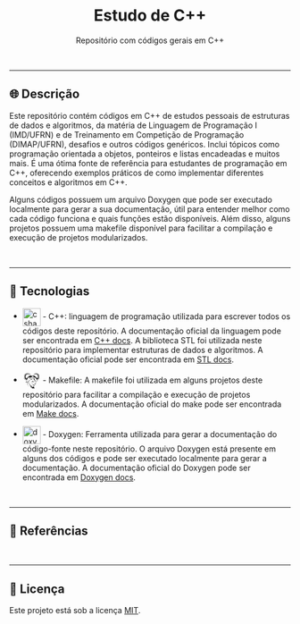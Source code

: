 <h1 align="center"> Estudo de C++</h1>
<p align="center">Repositório com códigos gerais em C++</p>
<br>

---

## :globe_with_meridians: Descrição

Este repositório contém códigos em C++ de estudos pessoais de estruturas de dados e algoritmos, da matéria de Linguagem de Programação I (IMD/UFRN) e de Treinamento em Competição de Programação (DIMAP/UFRN), desafios e outros códigos genéricos. Inclui tópicos como programação orientada a objetos, ponteiros e listas encadeadas e muitos mais. É uma ótima fonte de referência para estudantes de programação em C++, oferecendo exemplos práticos de como implementar diferentes conceitos e algoritmos em C++.

Alguns códigos possuem um arquivo Doxygen que pode ser executado localmente para gerar a sua documentação, útil para entender melhor como cada código funciona e quais funções estão disponíveis. Além disso, alguns projetos possuem uma makefile disponível para facilitar a compilação e execução de projetos modularizados.

<br>

---

## :wrench: Tecnologias

<ul>
<li>
<p>
    <img width="32px" height=32px style="vertical-align: middle" src="https://www.freeiconspng.com/uploads/c--logo-icon-0.png" alt="csharp-logo"/>
    - C++: linguagem de programação utilizada para escrever todos os códigos deste repositório. A documentação oficial da linguagem pode ser encontrada em <a href="https://isocpp.org/">C++ docs</a>. A biblioteca STL foi utilizada neste repositório para implementar estruturas de dados e algoritmos. A documentação oficial pode ser encontrada em <a href="http://www.cplusplus.com/reference/stl/">STL docs</a>.
</p>

<li>
<p>
    <svg width="32px" height="32px" style="vertical-align: middle" viewBox="0 0 32 32" xmlns="http://www.w3.org/2000/svg" fill="#000000"><g id="SVGRepo_bgCarrier" stroke-width="0"></g><g id="SVGRepo_tracerCarrier" stroke-linecap="round" stroke-linejoin="round"></g><g id="SVGRepo_iconCarrier"><title>file_type_makefile</title><path d="M7.313,18.654a.548.548,0,0,1-.6.233.917.917,0,0,0-.869.08c-.306.218-.637.053-.579-.345a1.229,1.229,0,0,1,.583-.971c.833-.479.254-.812.711-1.293s.357-.629.341-1.283a4.648,4.648,0,0,1-3.4-1.9,6.012,6.012,0,0,1-1.46-3.764,6.365,6.365,0,0,1,.649-3.8A5.315,5.315,0,0,1,5.254,3.089a7.022,7.022,0,0,1,3.489-.77,4.96,4.96,0,0,1,2.443.452,5.148,5.148,0,0,0,1.546.8,1.217,1.217,0,0,0,.782-.226c.047,1.189-1.023,1.292-1.98,1.317s-1.546-.371-2.427-.224A4.193,4.193,0,0,0,6.077,6.212,3.783,3.783,0,0,0,5.408,8.9a1.952,1.952,0,0,0,1.441,1.8c.5.008.61-.136,1.047-.421s2.665-3.043,3.426-3.663a3.522,3.522,0,0,1,2.322-.821,3.24,3.24,0,0,1,1.671.286A12.275,12.275,0,0,1,16.9,7.139a8.833,8.833,0,0,0,.684-.576,2.865,2.865,0,0,1,2.393-.718,3.644,3.644,0,0,1,1.819.8A14.312,14.312,0,0,1,23.809,9.07a3.59,3.59,0,0,0,1.621,1.489c.771.237,1.352-.762,1.437-1.316a5.814,5.814,0,0,0,.112-.935,4.413,4.413,0,0,0-.135-1.125,4,4,0,0,0-.455-1.016,3.606,3.606,0,0,0-1.3-1.25A4.129,4.129,0,0,0,23.7,4.5a13.676,13.676,0,0,0-1.4.2c-.584.04-1.628.171-2.086-.28a1.18,1.18,0,0,1-.378-.853.892.892,0,0,0,.469.19c.366.031.708-.268,1-.441a7.34,7.34,0,0,1,.908-.526,5.856,5.856,0,0,1,2.7-.232,6.308,6.308,0,0,1,2.2.725,6,6,0,0,1,1.634,1.48A4.983,4.983,0,0,1,29.781,6.9a8.981,8.981,0,0,1,.017,3.847,7.577,7.577,0,0,1-1.714,2.819,4.388,4.388,0,0,1-2.317,1.112,4.911,4.911,0,0,0,.086.488c.064.206.188.436.441.363a.236.236,0,0,1,.289.063c.133.116.064.567-.311.769a1.449,1.449,0,0,1-.695.131,6.612,6.612,0,0,1-1.11-.051c-.33-.058-.528-.32-.894-.361a3.572,3.572,0,0,1-1.452-.764,3.048,3.048,0,0,0-.362-.185c.059.18.138.368.177.541s.023.334.043.472.059.247.082.359c.09.081.119.2.272.243a1.706,1.706,0,0,0,.546-.043c.156-.021.26-.106.383-.083a.85.85,0,0,1,.34.193c.1.082.191.094.274.3a3.333,3.333,0,0,1,.171.9,1.93,1.93,0,0,1-.1.755,1.261,1.261,0,0,1-.381.541,5.937,5.937,0,0,1-.956.769,1.652,1.652,0,0,0,.2.3c.1.109.324.229.421.344a.473.473,0,0,1,.148.324.686.686,0,0,1-.109.433,1.9,1.9,0,0,1-.937.573,2.477,2.477,0,0,1,.023,1.06c-.037.159-.119.519-.315.612a3.823,3.823,0,0,1-.814.086c-.239.038-.373.074-.56.111a3.3,3.3,0,0,0-.34.492.4.4,0,0,0,.008.35c.049.15.214.368.261.544a1.091,1.091,0,0,1,.012.541.943.943,0,0,1-.269.46c-.15.157-.446.28-.593.406s-.294.142-.254.352a1.551,1.551,0,0,0,.781.867.925.925,0,0,0,.65-.048c-.015.246-.228.412-.367.576a2.2,2.2,0,0,0,1-.588,2.488,2.488,0,0,1-.752.955,2.872,2.872,0,0,1-.6.4,2.652,2.652,0,0,0,.99,0,1.97,1.97,0,0,1-.748.242,2.2,2.2,0,0,1-.85-.064,5.7,5.7,0,0,1-.951-.541.78.78,0,0,0,.217.442,2.859,2.859,0,0,0,.639.334,9.407,9.407,0,0,1-.963-.116,2.233,2.233,0,0,1-.555-.189,3.647,3.647,0,0,1-.449-.309,1.291,1.291,0,0,0,.215.411,1.963,1.963,0,0,0,.48.232,2.1,2.1,0,0,1-.5-.011,1.408,1.408,0,0,1-.517-.245,3.7,3.7,0,0,1-.52-.463,2.155,2.155,0,0,1-.4-.538c-.058-.154.035-.262.052-.393a1.233,1.233,0,0,0-.318.21.4.4,0,0,0-.118.37,2.46,2.46,0,0,0,.315.589c-.344-.281-.536-.389-.618-.729a1.143,1.143,0,0,1,.272-.846c.075-.119.187-.23.257-.345a4.668,4.668,0,0,1-.466-.456c-.133-.173-.189-.408-.325-.573a3.412,3.412,0,0,0-.478-.407,6.246,6.246,0,0,1,.42.9.6.6,0,0,1-.139.5c-.083.126-.216.154-.343.231s-.323.017-.4.131a.392.392,0,0,0-.023.4l.3.466a1.421,1.421,0,0,1-.381-.328c-.084-.114-.214-.218-.232-.371a.541.541,0,0,1,.073-.422c.1-.137.371-.182.493-.287s.19-.173.183-.309-.14-.232-.253-.318a8.278,8.278,0,0,1-1.088-.815,1.08,1.08,0,0,1-.28-.443.459.459,0,0,1,.085-.368c.083-.151.367-.352.4-.515s-.109-.2-.238-.256-.376.029-.5-.071.035-.311-.1-.427-.445-.051-.6-.176a.837.837,0,0,1-.281-.459.974.974,0,0,1-.024-.509c.038-.131.15-.154.217-.222s.127-.124.036-.225-.385.006-.555-.124-.066-.44-.186-.572-.336-.079-.449-.121-.159.106-.228-.128-.072-.93-.166-1.189-.278-.018-.363-.276a7.085,7.085,0,0,1-.043-1.06l-.175-1.061c-.609.409-2.53.935-2.7,1.233" style="fill:#fff"></path><path d="M16.623,8.258A3.733,3.733,0,0,0,16.7,9.2a.909.909,0,0,0,.382.66c.462.343.758.286,1.114.485a1.017,1.017,0,0,1,.446.421.363.363,0,0,1-.17.422.361.361,0,0,0,.371-.48c-.052-.128-.3-.185-.373-.314a.488.488,0,0,1-.04-.393c.064-.236.531-.451.7-.637a.772.772,0,0,0,.208-.9,2.831,2.831,0,0,0-1.45-1.141,3.209,3.209,0,0,0-.5-.15,1.65,1.65,0,0,1,.875.807c.144.374.019.515.024.84,0,.151.2.226.289.322s.07.145.009.259a.3.3,0,0,0-.13-.236c-.13-.093-.271-.073-.341-.263-.106-.289.1-.563-.132-.888a1.029,1.029,0,0,0-.727-.522,1.267,1.267,0,0,0-.423.066L16.613,7.3l0,0a4.594,4.594,0,0,0-1.34-.995,3.033,3.033,0,0,0-1.607-.3,3.068,3.068,0,0,0-2.2.771c-.808.7-2.892,3.367-3.4,3.7a1.7,1.7,0,0,1-1.248.453A2.124,2.124,0,0,1,5.161,8.927,4.041,4.041,0,0,1,5.883,6.07a4.173,4.173,0,0,1,3.224-1.9,12.022,12.022,0,0,1,2.441.23c.771,0,1.534-.132,1.759-.745a1.044,1.044,0,0,1-.672.118A6.739,6.739,0,0,1,11,2.952,5.237,5.237,0,0,0,8.71,2.575a6.319,6.319,0,0,0-3.215.669A5.769,5.769,0,0,0,2.913,5.719a5.866,5.866,0,0,0-.654,3.649,6.068,6.068,0,0,0,1.423,3.613,4.457,4.457,0,0,0,3.295,1.785l.329-1.45-.587.842.015-.937-.531.659-.233-.894-.43.716-.214-1-.623.5.2-.823-.825.092.379-.572-.752.009.438-.764-.667-.106L4,10.35l-.817-.242.676-.648L3.2,8.916l.522-.406L3.23,7.86l.521-.607-.194-.8L4,6.067l.132-.916.5-.249.427-.715L5.844,4.1l.39-.643.793.04.749-.407.778.181.883-.266.654.153.853.125.824.659L10.5,3.5l-.636.305-.526-.321-.362.246-.64.064-.574-.037-.419.511L6.5,4.281l-.3.688-.759.266-.071.791-.544.426L5,7.2l-.47.773.361.676-.355.619.472.308-.107.995.656.166.148.738.715-.075.444.506.549-.536A6.151,6.151,0,0,0,9.606,9.745a10.282,10.282,0,0,1,2.58-2.506,3.451,3.451,0,0,1,2.493-.477c.895.154,1.194.691,1.853,1.257a.626.626,0,0,1,.2-.253,4.416,4.416,0,0,0-.108.492Zm4.665,5.934a.71.71,0,0,1-.2.143,2.376,2.376,0,0,1-.344.083c.173.27.355.543.521.826s.31.594.469.892a4.909,4.909,0,0,0-.022-.511,5.014,5.014,0,0,0-.168-.537c-.071-.239-.159-.564-.26-.9Zm-.06-1.551a.508.508,0,0,1,.168.092.646.646,0,0,1,.255.269,1.025,1.025,0,0,1,.048.466c-.056-.016-.132-.005-.191-.055s-.092-.162-.167-.21a.439.439,0,0,0-.219-.048.694.694,0,0,1,.043.35.431.431,0,0,1-.409.387,1.336,1.336,0,0,1-.342-.036c.04.089.108.167.147.256A1.842,1.842,0,0,0,21,14.039a3.264,3.264,0,0,1,.345-.2,2.175,2.175,0,0,1,.395-.067c-.113.1-.188.2-.3.295l.25.728c.177.111.344.169.566.306a7.337,7.337,0,0,0,.781.515,2.887,2.887,0,0,0,.767.263c.3.057.545.3.844.343a6.43,6.43,0,0,0,1.087.025c.261-.025.6-.16.631-.447a.6.6,0,0,1-.723-.407c-.075-.183-.038-.52-.153-.737s-.274-.286-.466-.552a8.352,8.352,0,0,1-.679-1.045c-.175-.357-.217-.762-.365-1.082a5.285,5.285,0,0,0-.546-.826,2.918,2.918,0,0,0-1.308-1.18,6.4,6.4,0,0,0-.963-.249c-.131.059-.31.124-.342.276a.622.622,0,0,0,.14.493,2.1,2.1,0,0,1,.568.7,2.753,2.753,0,0,1,.03,1.029,1.146,1.146,0,0,1-.328.42Zm-1.451.173a2.483,2.483,0,0,1,.854-.242c.126-.008.321.012.448.017a1.7,1.7,0,0,0,.3-.466,2.519,2.519,0,0,0-.043-.826c-.172-.423-.34-.441-.577-.683a1.347,1.347,0,0,1-.231-.743c-.019-.11-.073-.249-.1-.363a4.64,4.64,0,0,0-1-.052,1.088,1.088,0,0,0,.39-.567,1.116,1.116,0,0,0-.132-.78,3.032,3.032,0,0,0-.576-.6c-.208-.182-.506-.332-.7-.482a5.781,5.781,0,0,1,.768-.275A2.5,2.5,0,0,1,21.02,7.2a4.6,4.6,0,0,1,1.053.833c.384.4.859,1.137,1.23,1.574A7.877,7.877,0,0,0,24.3,10.65a4.973,4.973,0,0,0,.925.5l.481.51.389-.481.625.071.129-.7.574-.157-.093-.947.413-.293-.31-.589.315-.644-.411-.736.159-.708-.476-.405-.062-.753-.664-.253-.266-.655L25.278,4.4l-.366-.486-.5.035-.56-.061-.316-.234-.46.3-.557-.29-1.106.42.721-.627.747-.119L23.45,3.2l.773.254.68-.172.656.388.694-.038.341.612.691.079.374.68.435.237.115.871.387.367-.17.762.456.577-.428.619.457.387-.585.518.592.616-.715.23.466.661-.584.1.383.727-.658-.009.331.545-.722-.087.173.783-.546-.48-.187.949-.377-.682-.2.85-.465-.627.012.891-.514-.8a3.638,3.638,0,0,0,.385,1.382,3.518,3.518,0,0,0,2.24-1.041,7.168,7.168,0,0,0,1.627-2.739,9.306,9.306,0,0,0,.011-3.618,5.45,5.45,0,0,0-1.045-2.109A7.963,7.963,0,0,0,26.9,3.405a6.2,6.2,0,0,0-3.2-.694,3.79,3.79,0,0,0-1.338.25c-.617.224-1.11.714-1.737.955a.6.6,0,0,1-.53,0,.989.989,0,0,0,.723.572,5.464,5.464,0,0,0,1.431-.013A9.013,9.013,0,0,1,23.7,4.285a3.1,3.1,0,0,1,1.484.428,3.658,3.658,0,0,1,1.4,1.318,4,4,0,0,1,.448,1.079,5.063,5.063,0,0,1,.151,1.174,3.6,3.6,0,0,1-.112,1.035c-.212.781-.68,1.576-1.641,1.454-.588-.075-1.475-1.18-1.772-1.585a15.7,15.7,0,0,0-1.969-2.4,3.034,3.034,0,0,0-1.705-.757A2.579,2.579,0,0,0,17.6,6.86a4.609,4.609,0,0,1,.532.17,3.981,3.981,0,0,1,1.094.718,1.19,1.19,0,0,1,.5.968c.008.3-.239.541-.465.758-.139.133-.322.254-.434.357-.149.137-.333.286-.147.5a1.883,1.883,0,0,0,.3.22c.163.121.089.572-.127.691a.712.712,0,0,1-.832-.069c.287-.043.469-.081.461-.315,0-.136-.177-.249-.347-.326a4.931,4.931,0,0,1-1.125-.452c-.411-.3-.42-.458-.531-.922a2.623,2.623,0,0,0-.646.113c-.265.087-.558.3-.8.348a1.718,1.718,0,0,1-1.058.006,4.244,4.244,0,0,0-2.1.349,5.917,5.917,0,0,0-.975.121,6.413,6.413,0,0,0-1.7.995A9.083,9.083,0,0,0,7.22,15.149c-.051.57.112.955-.248,1.233s-.349.992-.471,1.193-.263.111-.525.392-.4.234-.389.766a1.839,1.839,0,0,1,.845-.332c.256-.009.259.328.916-.322.352-.348,1.027-.358,1.5-.512A4.732,4.732,0,0,0,11,16.152a5.613,5.613,0,0,0,1.415-3.381,3.984,3.984,0,0,1-.038,1.247,3.473,3.473,0,0,0,.151,2.442l.309.59a5.184,5.184,0,0,1-.652-.953l-.25-.674a5.057,5.057,0,0,1-1.463,1.662,2.916,2.916,0,0,0,.089,1.169c.128.373-.076.8.021,1.049s.321.106.394.355-.038.741.075.983.392.1.527.174a.774.774,0,0,1,.251.289c.073.1-.028.346.119.425s.376.012.529.088a.357.357,0,0,1,.139.422c-.036.163-.2.238-.272.4a.427.427,0,0,0,.023.434.891.891,0,0,0,.466.314c.19.077.457.034.653.14a1.537,1.537,0,0,1,.476.473.636.636,0,0,1,.127.425,1.19,1.19,0,0,1-.157.505c-.087.157-.278.347.021.647s.287.17.458.364c-.019-.336-.157-.609-.056-.862s.406-.3.566-.411a2.625,2.625,0,0,0,.379-.4,4.487,4.487,0,0,1,0,.491c-.041.266-.119.5.277.544a1.293,1.293,0,0,0,.535-.166c-.1.176-.269.318-.3.528a.918.918,0,0,0,.151.651,2.127,2.127,0,0,0,.582.487,2.227,2.227,0,0,0,.425.2c.007.207-.034.427-.01.621a1.134,1.134,0,0,0,.2.529,1.73,1.73,0,0,0,.465.373c-.094-.218-.283-.424-.281-.653a.734.734,0,0,1,.294-.594c.223-.2.746-.38.992-.577a1.214,1.214,0,0,0,.414-.51,2.23,2.23,0,0,0,.08-.673,2.032,2.032,0,0,1,.119.569,2.006,2.006,0,0,1-.221.794,1.217,1.217,0,0,0,.6-.612c.065.039.032.145.056.349.109-.108.232-.191.341-.293a.949.949,0,0,0,.284-.334.765.765,0,0,0-.008-.459,3.091,3.091,0,0,0-.324-.538c-.1-.181.017-.358.01-.576a1.727,1.727,0,0,0-.6-.1c-.229.033-.491.29-.725.293s-.365-.216-.557-.277a3.409,3.409,0,0,0-.579-.08,5.348,5.348,0,0,1,1.84-.451,11.629,11.629,0,0,1,1.715-.155,4.393,4.393,0,0,0,.769.03c.179-.051.141-.174.194-.307a1.73,1.73,0,0,0-.006-1.079A8.378,8.378,0,0,0,20.46,22c-.511.039-1.117.282-1.644.3a3.165,3.165,0,0,1-1.53-.328,3.63,3.63,0,0,1-.986-1.125c-.215-.329-.486-.975-.651-1.27a1.614,1.614,0,0,0-.339-.5,1.512,1.512,0,0,0-.488-.2c.188.019.392-.04.563.058.256.147.543.756.7,1.021.169-.566.129-.788.618-1.107a2.153,2.153,0,0,0-.5,1.295c.327.537.782,1.393,1.378,1.63a3.907,3.907,0,0,0,.817.168,5.91,5.91,0,0,0,2.132-.315,5.587,5.587,0,0,1,1.678-.04c.215.012.72-.117.825-.333A.382.382,0,0,0,23,20.868c-.081-.126-.3-.186-.414-.3a2.667,2.667,0,0,1-.274-.368,7.515,7.515,0,0,1-1.238.138c.257-.106.5-.167.771-.271a4.6,4.6,0,0,0,.787-.419,2.522,2.522,0,0,0,.51-.391,3.13,3.13,0,0,0,.471-.539,1.406,1.406,0,0,0,.139-.681,2.03,2.03,0,0,0-.1-.805.634.634,0,0,0-.433-.311c-.15-.048-.252.073-.408.09s-.3.115-.527.008a1.967,1.967,0,0,1-.72-.642c-.228-.32-.39-.844-.623-1.247a21.2,21.2,0,0,0-1.376-1.986,4.043,4.043,0,0,1-.118-.593,2.861,2.861,0,0,1,.076-1.13.987.987,0,0,1,.512-.69.563.563,0,0,1,.371-.026.25.25,0,0,1,.167.294c-.045.15-.15.155-.221.231a.808.808,0,0,0-.213.384,1.825,1.825,0,0,1,.412.016.481.481,0,0,1,.339.326.611.611,0,0,0-.456-.22,2.057,2.057,0,0,0-.316.048,2.271,2.271,0,0,1-.118.383c-.056.1-.163.075-.2.191a1.12,1.12,0,0,0-.022.455Zm.546.2c-.208.013-.258-.014-.424.1l.271.422a.65.65,0,0,1,.153-.525Zm-7.072-1.86a.812.812,0,0,1,.036-.194c-.3-.081-.423.115-.6.479-.066.136,0,.217-.072.306s-.185.077-.3.163-.23.251-.338.34a3.758,3.758,0,0,1-.777.418,2.536,2.536,0,0,0,.625-.513c.058-.1.05-.287.14-.377s.123-.152.24-.174.07-.159.108-.266a1.151,1.151,0,0,1,.193-.293.848.848,0,0,1,.339-.329c.158-.059.405,0,.525-.029s.051-.121.138-.173.257-.029.373-.085a1.139,1.139,0,0,0,.429-.442A2.256,2.256,0,0,1,14.187,11a1.478,1.478,0,0,1-.749.89,2.38,2.38,0,0,1-.426.16c.073-.1.177-.143.219-.3a3.762,3.762,0,0,0,.02-.6Zm1.931,1.493c.157-.014.351.028.5.02a2.652,2.652,0,0,0,.377-.07c-.023-.221,0-.627-.205-.774a1.783,1.783,0,0,0-.817.008,7.63,7.63,0,0,0-1.017.385,3.168,3.168,0,0,1,.923-.514,2.428,2.428,0,0,1,.948-.09c.1.028.123.07.185.156a1.811,1.811,0,0,1,.268.9,2.524,2.524,0,0,1,.157.229,1.1,1.1,0,0,1,.081.338c-.056-.081-.022-.183-.177-.243a1.507,1.507,0,0,0-.6.018.508.508,0,0,1-.231.934.541.541,0,0,1-.641-.333.988.988,0,0,1-.021-.4.794.794,0,0,0-.688.259,1.3,1.3,0,0,0,.523.508,1.681,1.681,0,0,0,.5.186,2.516,2.516,0,0,0,.676.032.734.734,0,0,0,.444-.216,1.04,1.04,0,0,0,.212-.47,1.369,1.369,0,0,1-.083.431.786.786,0,0,1-.778.412,2.853,2.853,0,0,1-1.019-.2,1.542,1.542,0,0,1-.73-.624,1.8,1.8,0,0,1-.02-.557c.332-.22.413-.166.806-.231.164-.027.277-.088.433-.1Zm.9-2.187a1.48,1.48,0,0,0,.524.212c.147,0,.185-.1.272-.154a6.578,6.578,0,0,0,.523,1.333c.1.169.159.09.232.26s.107.514.176.73a5.907,5.907,0,0,0,.242.564,7.727,7.727,0,0,1-.583-.9c-.114-.241-.041-.262-.133-.492s-.279-.588-.418-.882a.829.829,0,0,1-.3.008c-.076-.023-.061-.1-.129-.156s-.184-.032-.28-.115a.592.592,0,0,1-.127-.405Zm-1.964,7.762c.138-.112.511-.023.789,0l-.6.154c-.019.068-.01.147-.056.2s-.132.079-.2.119c.007-.179-.072-.363.066-.475Zm2.574-3.737a2.621,2.621,0,0,0,.205-.6c-.027.252.024.529-.1.712s-.339.151-.518.2c.139-.106.3-.153.411-.312Zm-.252,2.8a1,1,0,0,1,.5-.9,2.14,2.14,0,0,1,.706-.253,2.751,2.751,0,0,1,1.186.155,7.055,7.055,0,0,1,.7.459c.239.141.409.236.637.395.35.243.554.512.8.673a1.763,1.763,0,0,0,.435.113.73.73,0,0,1-.407.033,1.823,1.823,0,0,1-.513-.306,3.515,3.515,0,0,0-.579-.42c-.145-.084-.383-.183-.542-.287s-.435-.331-.587-.407a1.892,1.892,0,0,0-.759-.146,1.606,1.606,0,0,0-.959.267.645.645,0,0,0-.264.66,2.992,2.992,0,0,1,.23-.3.721.721,0,0,1,.607-.131.531.531,0,0,1,.459.415,1.1,1.1,0,0,0-.238-.159.573.573,0,0,0-.51.05c-.21.112-.153.278-.183.463a1.765,1.765,0,0,1-.069.231.453.453,0,0,1-.211-.113,1.493,1.493,0,0,0,.008.259,3.194,3.194,0,0,0,.1.319,1.872,1.872,0,0,1-.39-.47,1.237,1.237,0,0,1-.148-.6Zm1.889.318a.98.98,0,0,1,.439.114,1.712,1.712,0,0,1,.314.223,1.858,1.858,0,0,1,.5.877,5.274,5.274,0,0,1,.077.745,4.767,4.767,0,0,0-.225-.687,1.682,1.682,0,0,0-.783-.8.42.42,0,0,0-.252-.032c.028.047.075.086.077.155a.27.27,0,0,1-.13.259.493.493,0,0,1-.541-.1.48.48,0,0,1-.12-.535c.091-.224.439-.224.644-.216Zm-10.406.644a.726.726,0,0,0-.6.4.548.548,0,0,1-.6.233.917.917,0,0,0-.869.08c-.306.218-.637.053-.579-.344a1.226,1.226,0,0,1,.583-.971c.832-.479.254-.812.71-1.293s.356-.629.342-1.283a4.65,4.65,0,0,1-3.4-1.9A6.013,6.013,0,0,1,2.036,9.4a6.362,6.362,0,0,1,.649-3.8A5.314,5.314,0,0,1,5.254,3.078a7.026,7.026,0,0,1,3.489-.769,4.958,4.958,0,0,1,2.443.452,5.153,5.153,0,0,0,1.545.8,1.218,1.218,0,0,0,.782-.226c.047,1.189-1.023,1.292-1.981,1.317s-1.546-.371-2.427-.223A4.192,4.192,0,0,0,6.078,6.2a3.78,3.78,0,0,0-.669,2.683,1.951,1.951,0,0,0,1.44,1.8c.5.008.61-.136,1.047-.421S10.561,7.221,11.322,6.6a3.518,3.518,0,0,1,2.321-.821,3.236,3.236,0,0,1,1.671.285A12.282,12.282,0,0,1,16.9,7.128a8.515,8.515,0,0,0,.684-.576,2.865,2.865,0,0,1,2.393-.718,3.644,3.644,0,0,1,1.819.8A14.284,14.284,0,0,1,23.81,9.059a3.594,3.594,0,0,0,1.621,1.489c.771.237,1.351-.762,1.437-1.316A5.786,5.786,0,0,0,26.98,8.3a4.39,4.39,0,0,0-.134-1.125,4.012,4.012,0,0,0-.455-1.016,3.6,3.6,0,0,0-1.3-1.25A4.131,4.131,0,0,0,23.7,4.485a13.632,13.632,0,0,0-1.4.2c-.584.04-1.627.171-2.085-.28a1.18,1.18,0,0,1-.378-.854.891.891,0,0,0,.469.189c.366.031.708-.268,1-.441a7.2,7.2,0,0,1,.907-.526,5.861,5.861,0,0,1,2.7-.233,6.315,6.315,0,0,1,2.2.725,6.005,6.005,0,0,1,1.634,1.48,4.992,4.992,0,0,1,1.037,2.15,8.988,8.988,0,0,1,.017,3.847,7.581,7.581,0,0,1-1.713,2.819,4.391,4.391,0,0,1-2.317,1.112c.034.177.04.342.085.487.065.206.188.436.442.364a.236.236,0,0,1,.289.062c.133.117.063.567-.312.769a1.444,1.444,0,0,1-.695.131,6.517,6.517,0,0,1-1.11-.051c-.33-.058-.528-.319-.894-.361a3.576,3.576,0,0,1-1.452-.764,3.069,3.069,0,0,0-.362-.185c.059.18.137.368.177.541s.022.334.043.473.059.246.081.359c.091.081.12.2.272.243a1.688,1.688,0,0,0,.546-.043c.156-.021.261-.105.383-.083a.853.853,0,0,1,.341.193c.1.082.19.094.274.3a3.364,3.364,0,0,1,.17.9,1.922,1.922,0,0,1-.1.755,1.254,1.254,0,0,1-.381.541,5.924,5.924,0,0,1-.957.769,1.691,1.691,0,0,0,.2.3c.1.108.324.229.421.343a.474.474,0,0,1,.148.324.689.689,0,0,1-.109.434,1.9,1.9,0,0,1-.937.573,2.484,2.484,0,0,1,.023,1.06c-.037.159-.119.519-.315.612a3.808,3.808,0,0,1-.814.086c-.239.038-.373.074-.56.111a3.312,3.312,0,0,0-.34.491.4.4,0,0,0,.008.35c.049.15.215.369.261.544a1.091,1.091,0,0,1,.012.541.952.952,0,0,1-.269.461c-.15.157-.446.279-.593.406s-.294.142-.254.352a1.548,1.548,0,0,0,.781.867.93.93,0,0,0,.65-.047c-.015.246-.228.412-.367.575a2.2,2.2,0,0,0,1-.587,2.486,2.486,0,0,1-.752.954,2.86,2.86,0,0,1-.6.4,2.634,2.634,0,0,0,.991,0,1.964,1.964,0,0,1-.748.242,2.189,2.189,0,0,1-.85-.063,5.72,5.72,0,0,1-.951-.541.782.782,0,0,0,.216.442,2.849,2.849,0,0,0,.639.334,9.6,9.6,0,0,1-.963-.116,2.274,2.274,0,0,1-.555-.189,3.8,3.8,0,0,1-.449-.309,1.3,1.3,0,0,0,.215.411,1.95,1.95,0,0,0,.481.233,2.1,2.1,0,0,1-.5-.011,1.409,1.409,0,0,1-.517-.245,3.708,3.708,0,0,1-.521-.464,2.146,2.146,0,0,1-.4-.538c-.058-.154.035-.262.052-.393a1.218,1.218,0,0,0-.319.209.4.4,0,0,0-.118.371,2.45,2.45,0,0,0,.315.589c-.344-.281-.536-.39-.618-.729a1.142,1.142,0,0,1,.272-.846c.075-.119.187-.23.256-.345a4.636,4.636,0,0,1-.466-.456c-.133-.174-.189-.408-.325-.574a3.436,3.436,0,0,0-.478-.406,6.173,6.173,0,0,1,.42.9.6.6,0,0,1-.139.5c-.083.126-.216.154-.342.231s-.324.016-.4.131a.393.393,0,0,0-.023.4l.3.466a1.418,1.418,0,0,1-.381-.328c-.085-.113-.214-.218-.232-.371a.541.541,0,0,1,.073-.423c.1-.136.371-.182.493-.287s.19-.173.183-.309-.139-.233-.253-.318a8.319,8.319,0,0,1-1.088-.815,1.091,1.091,0,0,1-.28-.443.461.461,0,0,1,.085-.368c.083-.151.367-.352.4-.515s-.109-.2-.238-.257-.375.029-.5-.071.035-.311-.1-.427-.445-.051-.6-.176a.84.84,0,0,1-.281-.46.968.968,0,0,1-.024-.509c.037-.131.149-.153.217-.221s.127-.124.036-.226-.386.006-.556-.124-.066-.44-.186-.571-.336-.08-.449-.122-.158.106-.228-.127-.072-.929-.165-1.189-.278-.017-.364-.276a7.171,7.171,0,0,1-.043-1.061l-.175-1.061a3.741,3.741,0,0,1-1.666.654,10.832,10.832,0,0,0,.338,4.321c.543,1.777,1.643,2.824,3.128,4.328a9.109,9.109,0,0,1-3.478-4.188,9.791,9.791,0,0,1-.414-4.277" style="fill:#030303"></path></g></svg>
    - Makefile: A makefile foi utilizada em alguns projetos deste repositório para facilitar a compilação e execução de projetos modularizados. A documentação oficial do make pode ser encontrada em <a href="https://www.gnu.org/software/make/manual/make.html">Make docs</a>.
</p>

<li>
<p>
    <img width="32px" height=32px style="vertical-align: middle" src="https://avatars.githubusercontent.com/u/1300762?v=4" alt="doxygen logo"/>
    - Doxygen: Ferramenta utilizada para gerar a documentação do código-fonte neste repositório. O arquivo Doxygen está presente em alguns dos códigos e pode ser executado localmente para gerar a documentação. A documentação oficial do Doxygen pode ser encontrada em <a href="http://www.doxygen.nl/">Doxygen docs</a>.
</p>
</ul>

<br>

---

## :bookmark_tabs: Referências

<br>

---

## :page_with_curl: Licença

Este projeto está sob a licença <a href="#">MIT</a>.

